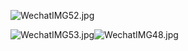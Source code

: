 ![WechatIMG52.jpg](https://cdn.nlark.com/yuque/0/2024/jpeg/21688751/1716120935865-57c34fb1-7741-41cc-a752-22671e9fcf49.jpeg#averageHue=%23f2f0e1&clientId=u3b996366-f13f-4&from=paste&height=2007&id=uf104094c&originHeight=2509&originWidth=1170&originalType=binary&ratio=1.25&rotation=0&showTitle=false&size=350498&status=done&style=none&taskId=ud13711f8-28e5-4e92-a43e-6a3a5b49b06&title=&width=936)

![WechatIMG53.jpg](https://cdn.nlark.com/yuque/0/2024/jpeg/21688751/1716120941367-d4f2e4af-1ddb-4a7c-b558-1da97ad60d77.jpeg#averageHue=%23f2f0e1&clientId=u3b996366-f13f-4&from=paste&height=2007&id=ucfa0289d&originHeight=2509&originWidth=1170&originalType=binary&ratio=1.25&rotation=0&showTitle=false&size=372532&status=done&style=none&taskId=u0051defd-c4b3-4f25-846e-d5ac26b71ec&title=&width=936)![WechatIMG48.jpg](https://cdn.nlark.com/yuque/0/2024/jpeg/21688751/1716120947291-605118f3-eee7-4337-862e-31d4ca051c6a.jpeg#averageHue=%23f4f2e3&clientId=u3b996366-f13f-4&from=paste&height=2007&id=ua637bab7&originHeight=2509&originWidth=1170&originalType=binary&ratio=1.25&rotation=0&showTitle=false&size=307032&status=done&style=none&taskId=ua494e346-c6ac-4545-8c6d-da0b3908bc6&title=&width=936)



